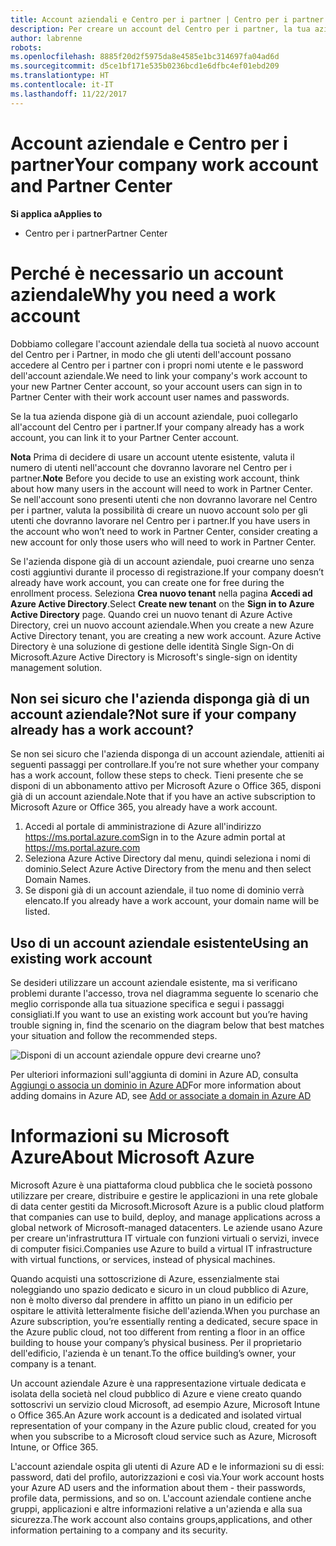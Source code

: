 ```yaml
---
title: Account aziendali e Centro per i partner | Centro per i partner
description: Per creare un account del Centro per i partner, la tua azienda deve disporre di un account aziendale.
author: labrenne
robots: 
ms.openlocfilehash: 8885f20d2f5975da8e4585e1bc314697fa04ad6d
ms.sourcegitcommit: d5ce1bf171e535b0236bcd1e6dfbc4ef01ebd209
ms.translationtype: HT
ms.contentlocale: it-IT
ms.lasthandoff: 11/22/2017
---
```

# <a name="your-company-work-account-and-partner-center"></a><span data-ttu-id="2207f-103">Account aziendale e Centro per i partner</span><span class="sxs-lookup"><span data-stu-id="2207f-103">Your company work account and Partner Center</span></span>  

**<span data-ttu-id="2207f-104">Si applica a</span><span class="sxs-lookup"><span data-stu-id="2207f-104">Applies to</span></span>**

-  <span data-ttu-id="2207f-105">Centro per i partner</span><span class="sxs-lookup"><span data-stu-id="2207f-105">Partner Center</span></span>

# <a name="why-you-need-a-work-account"></a><span data-ttu-id="2207f-106">Perché è necessario un account aziendale</span><span class="sxs-lookup"><span data-stu-id="2207f-106">Why you need a work account</span></span>

<span data-ttu-id="2207f-107">Dobbiamo collegare l'account aziendale della tua società al nuovo account del Centro per i Partner, in modo che gli utenti dell'account possano accedere al Centro per i partner con i propri nomi utente e le password dell'account aziendale.</span><span class="sxs-lookup"><span data-stu-id="2207f-107">We need to link your company's work account to your new Partner Center account, so your account users can sign in to Partner Center with their work account user names and passwords.</span></span>

<span data-ttu-id="2207f-108">Se la tua azienda dispone già di un account aziendale, puoi collegarlo all'account del Centro per i partner.</span><span class="sxs-lookup"><span data-stu-id="2207f-108">If your company already has a work account, you can link it to your Partner Center account.</span></span> 

<span data-ttu-id="2207f-109">**Nota** Prima di decidere di usare un account utente esistente, valuta il numero di utenti nell'account che dovranno lavorare nel Centro per i partner.</span><span class="sxs-lookup"><span data-stu-id="2207f-109">**Note** Before you decide to use an existing work account, think about how many users in the account will need to work in Partner Center.</span></span> <span data-ttu-id="2207f-110">Se nell'account sono presenti utenti che non dovranno lavorare nel Centro per i partner, valuta la possibilità di creare un nuovo account solo per gli utenti che dovranno lavorare nel Centro per i partner.</span><span class="sxs-lookup"><span data-stu-id="2207f-110">If you have users in the account who won’t need to work in Partner Center, consider creating a new account for only those users who will need to work in Partner Center.</span></span>

<span data-ttu-id="2207f-111">Se l'azienda dispone già di un account aziendale, puoi crearne uno senza costi aggiuntivi durante il processo di registrazione.</span><span class="sxs-lookup"><span data-stu-id="2207f-111">If your company doesn’t already have work account, you can create one for free during the enrollment process.</span></span> <span data-ttu-id="2207f-112">Seleziona **Crea nuovo tenant** nella pagina **Accedi ad Azure Active Directory**.</span><span class="sxs-lookup"><span data-stu-id="2207f-112">Select **Create new tenant** on the **Sign in to Azure Active Directory** page.</span></span> <span data-ttu-id="2207f-113">Quando crei un nuovo tenant di Azure Active Directory, crei un nuovo account aziendale.</span><span class="sxs-lookup"><span data-stu-id="2207f-113">When you create a new Azure Active Directory tenant, you are creating a new work account.</span></span> <span data-ttu-id="2207f-114">Azure Active Directory è una soluzione di gestione delle identità Single Sign-On di Microsoft.</span><span class="sxs-lookup"><span data-stu-id="2207f-114">Azure Active Directory is Microsoft's single-sign on identity management solution.</span></span>

## <a name="not-sure-if-your-company-already-has-a-work-account"></a><span data-ttu-id="2207f-115">Non sei sicuro che l'azienda disponga già di un account aziendale?</span><span class="sxs-lookup"><span data-stu-id="2207f-115">Not sure if your company already has a work account?</span></span>

<span data-ttu-id="2207f-116">Se non sei sicuro che l'azienda disponga di un account aziendale, attieniti ai seguenti passaggi per controllare.</span><span class="sxs-lookup"><span data-stu-id="2207f-116">If you’re not sure whether your company has a work account, follow these steps to check.</span></span> <span data-ttu-id="2207f-117">Tieni presente che se disponi di un abbonamento attivo per Microsoft Azure o Office 365, disponi già di un account aziendale.</span><span class="sxs-lookup"><span data-stu-id="2207f-117">Note that if you have an active subscription to Microsoft Azure or Office 365, you already have a work account.</span></span>
1.  <span data-ttu-id="2207f-118">Accedi al portale di amministrazione di Azure all'indirizzo https://ms.portal.azure.com</span><span class="sxs-lookup"><span data-stu-id="2207f-118">Sign in to the Azure admin portal at https://ms.portal.azure.com</span></span>
2.  <span data-ttu-id="2207f-119">Seleziona Azure Active Directory dal menu, quindi seleziona i nomi di dominio.</span><span class="sxs-lookup"><span data-stu-id="2207f-119">Select Azure Active Directory from the menu and then select Domain Names.</span></span>
3.  <span data-ttu-id="2207f-120">Se disponi già di un account aziendale, il tuo nome di dominio verrà elencato.</span><span class="sxs-lookup"><span data-stu-id="2207f-120">If you already have a work account, your domain name will be listed.</span></span>

## <a name="using-an-existing-work-account"></a><span data-ttu-id="2207f-121">Uso di un account aziendale esistente</span><span class="sxs-lookup"><span data-stu-id="2207f-121">Using an existing work account</span></span>

<span data-ttu-id="2207f-122">Se desideri utilizzare un account aziendale esistente, ma si verificano problemi durante l'accesso, trova nel diagramma seguente lo scenario che meglio corrisponde alla tua situazione specifica e segui i passaggi consigliati.</span><span class="sxs-lookup"><span data-stu-id="2207f-122">If you want to use an existing work account but you’re having trouble signing in, find the scenario on the diagram below that best matches your situation and follow the recommended steps.</span></span> 

![Disponi di un account aziendale oppure devi crearne uno?](images/onboardingAADFlow.png)

<span data-ttu-id="2207f-124">Per ulteriori informazioni sull'aggiunta di domini in Azure AD, consulta [Aggiungi o associa un dominio in Azure AD](https://docs.microsoft.com/azure/active-directory/active-directory-add-domain)</span><span class="sxs-lookup"><span data-stu-id="2207f-124">For more information about adding domains in Azure AD, see [Add or associate a domain in Azure AD](https://docs.microsoft.com/azure/active-directory/active-directory-add-domain)</span></span>

# <a name="about-microsoft-azure"></a><span data-ttu-id="2207f-125">Informazioni su Microsoft Azure</span><span class="sxs-lookup"><span data-stu-id="2207f-125">About Microsoft Azure</span></span>

<span data-ttu-id="2207f-126">Microsoft Azure è una piattaforma cloud pubblica che le società possono utilizzare per creare, distribuire e gestire le applicazioni in una rete globale di data center gestiti da Microsoft.</span><span class="sxs-lookup"><span data-stu-id="2207f-126">Microsoft Azure is a public cloud platform that companies can use to build, deploy, and manage applications across a global network of Microsoft-managed datacenters.</span></span> <span data-ttu-id="2207f-127">Le aziende usano Azure per creare un'infrastruttura IT virtuale con funzioni virtuali o servizi, invece di computer fisici.</span><span class="sxs-lookup"><span data-stu-id="2207f-127">Companies use Azure to build a virtual IT infrastructure with virtual functions, or services, instead of physical machines.</span></span> 

<span data-ttu-id="2207f-128">Quando acquisti una sottoscrizione di Azure, essenzialmente stai noleggiando uno spazio dedicato e sicuro in un cloud pubblico di Azure, non è molto diverso dal prendere in affitto un piano in un edificio per ospitare le attività letteralmente fisiche dell'azienda.</span><span class="sxs-lookup"><span data-stu-id="2207f-128">When you purchase an Azure subscription, you’re essentially renting a dedicated, secure space in the Azure public cloud, not too different from renting a floor in an office building to house your company’s physical business.</span></span> <span data-ttu-id="2207f-129">Per il proprietario dell'edificio, l'azienda è un tenant.</span><span class="sxs-lookup"><span data-stu-id="2207f-129">To the office building’s owner, your company is a tenant.</span></span> 

<span data-ttu-id="2207f-130">Un account aziendale Azure è una rappresentazione virtuale dedicata e isolata della società nel cloud pubblico di Azure e viene creato quando sottoscrivi un servizio cloud Microsoft, ad esempio Azure, Microsoft Intune o Office 365.</span><span class="sxs-lookup"><span data-stu-id="2207f-130">An Azure work account is a dedicated and isolated virtual representation of your company in the Azure public cloud, created for you when you subscribe to a Microsoft cloud service such as Azure, Microsoft Intune, or Office 365.</span></span> 

<span data-ttu-id="2207f-131">L'account aziendale ospita gli utenti di Azure AD e le informazioni su di essi: password, dati del profilo, autorizzazioni e così via.</span><span class="sxs-lookup"><span data-stu-id="2207f-131">Your work account hosts your Azure AD users and the information about them - their passwords, profile data, permissions, and so on.</span></span> <span data-ttu-id="2207f-132">L'account aziendale contiene anche gruppi, applicazioni e altre informazioni relative a un'azienda e alla sua sicurezza.</span><span class="sxs-lookup"><span data-stu-id="2207f-132">The work account also contains groups,applications, and other information pertaining to a company and its security.</span></span> 
